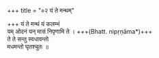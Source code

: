 +++
title = "०२ यं ते मन्थम्"

+++
यं ते मन्थं यं कलम्भं  
यम् ओदनं यन् मासं निपृणामि ते । +++(Bhatt. nipṛṇāma*)+++  
ते ते सन्तु स्वधावन्तो  
मधमन्तो घृतश्चुतः ॥